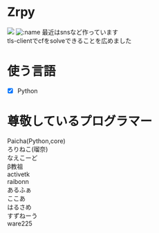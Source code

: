 # Zrpy
<img src="kawaii_logo.png"></img>
![:name](https://count.getloli.com/get/@:zrpy)
最近はsnsなど作っています<br>
tls-clientでcfをsolveできることを広めました
# 使う言語
- [x] Python
# 尊敬しているプログラマー
Paicha(Python,core)<br>
ろりねこ(瑠奈)<br>
なえこーど<br>
β教祖<br>
activetk<br>
raibonn<br>
あるふぁ<br>
ここあ<br>
はるさめ<br>
すずねーう<br>
ware225

